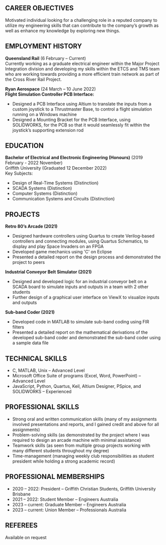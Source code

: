 ## CAREER OBJECTIVES
Motivated individual looking for a challenging role in a reputed company to utilize my engineering skills that can contribute to the company’s growth as well as enhance my knowledge by exploring new things.

## EMPLOYMENT HISTORY
**Queensland Rail** (6 February – Current)  
Currently working as a graduate electrical engineer within the Major Project Integration division and developing my skills within the ETCS and TMS team who are working towards providing a more efficient train network as part of the Cross River Rail Project.

**Ryan Aerospace** (24 March – 10 June 2022)  
**Flight Simulation Controller PCB Interface:**
- Designed a PCB Interface using Altium to translate the inputs from a custom joystick to a Thrustmaster Base, to control a flight simulation running on a Windows machine
- Designed a Mounting Bracket for the PCB Interface, using SOLIDWORKS, for the PCB so that it would seamlessly fit within the joystick’s supporting extension rod

## EDUCATION
**Bachelor of Electrical and Electronic Engineering (Honours)** (2019 February - 2022 November)  
Griffith University (Graduated 12 December 2022)  
Key Subjects:
- Design of Real-Time Systems (Distinction)
- SCADA Systems (Distinction)
- Computer Systems (Distinction)
- Communication Systems and Circuits (Distinction)

## PROJECTS
**Retro 80’s Arcade (2021)**
- Designed hardware controllers using Quartus to create Verilog-based controllers and connecting modules, using Quartus Schematics, to display and play Space Invaders on an FPGA
- Developed game mechanics using 'C' on Eclipse
- Presented a detailed report on the design process and demonstrated the project to peers

**Industrial Conveyor Belt Simulator (2021)**
- Designed and developed logic for an industrial conveyor belt on a SCADA board to simulate inputs and outputs in a team with 2 other students
- Further design of a graphical user interface on ViewX to visualize inputs and outputs

**Sub-band Coder (2021)**
- Developed code in MATLAB to simulate sub-band coding using FIR filters
- Presented a detailed report on the mathematical derivations of the developed sub-band coder and demonstrated the sub-band coder using a sample data file

## TECHNICAL SKILLS
- C, MATLAB, Unix – Advanced Level
- Microsoft Office Suite of programs (Excel, Word, PowerPoint) – Advanced Level
- JavaScript, Python, Quartus, Keil, Altium Designer, PSpice, and SOLIDWORKS – Experienced

## PROFESSIONAL SKILLS
- Strong oral and written communication skills (many of my assignments involved presentations and reports, and I gained credit and above for all assignments)
- Problem-solving skills (as demonstrated by the project where I was required to design an arcade machine with minimal assistance)
- Teamwork skills (as seen from multiple group projects working with many different students throughout my degree)
- Time-management (managing weekly club responsibilities as student president while holding a strong academic record)

## PROFESSIONAL MEMBERSHIPS
- 2020 – 2022: President – Griffith Christian Students, Griffith University Brisbane
- 2021 – 2022: Student Member – Engineers Australia
- 2023 – current: Graduate Member – Engineers Australia
- 2023 – current: Union Member – Professionals Australia

## REFEREES
Available on request
